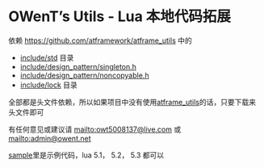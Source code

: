 # OWenT’s Utils - Lua 本地代码拓展

依赖 https://github.com/atframework/atframe_utils 中的
+ [include/std](https://github.com/atframework/atframe_utils/tree/master/include/std) 目录
+ [include/design_pattern/singleton.h](https://github.com/atframework/atframe_utils/blob/master/include/design_pattern/singleton.h)
+ [include/design_pattern/noncopyable.h](https://github.com/atframework/atframe_utils/blob/master/include/design_pattern/noncopyable.h)
+ [include/lock](https://github.com/atframework/atframe_utils/tree/master/include/lock) 目录

全部都是头文件依赖，所以如果项目中没有使用[atframe_utils](https://github.com/atframework/atframe_utils)的话，只要下载来头文件即可

有任何意见或建议请 [mailto:owt5008137@live.com](mailto:owt5008137@live.com) 或 [mailto:admin@owent.net](mailto:admin@owent.net)

[sample](sample)里是示例代码，lua 5.1， 5.2， 5.3 都可以